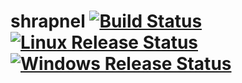 # shrapnel [![Build Status][build-badge]][build-url] [![Linux Release Status][release-linux-badge]][release-url] [![Windows Release Status][release-windows-badge]][release-url]

[build-url]: https://github.com/aeldar/shrapnel/actions
[release-url]: https://github.com/aeldar/shrapnel/releases
[build-badge]: https://github.com/aeldar/shrapnel/workflows/build/badge.svg
[release-linux-badge]: https://github.com/aeldar/shrapnel/workflows/release%20(linux)/badge.svg
[release-windows-badge]: https://github.com/aeldar/shrapnel/workflows/release%20(windows)/badge.svg
